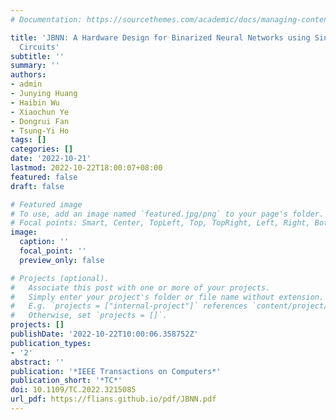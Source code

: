 ```yaml
---
# Documentation: https://sourcethemes.com/academic/docs/managing-content/

title: 'JBNN: A Hardware Design for Binarized Neural Networks using Single-Flux-Quantum
  Circuits'
subtitle: ''
summary: ''
authors:
- admin
- Junying Huang
- Haibin Wu
- Xiaochun Ye
- Dongrui Fan
- Tsung-Yi Ho
tags: []
categories: []
date: '2022-10-21'
lastmod: 2022-10-22T18:00:07+08:00
featured: false
draft: false

# Featured image
# To use, add an image named `featured.jpg/png` to your page's folder.
# Focal points: Smart, Center, TopLeft, Top, TopRight, Left, Right, BottomLeft, Bottom, BottomRight.
image:
  caption: ''
  focal_point: ''
  preview_only: false

# Projects (optional).
#   Associate this post with one or more of your projects.
#   Simply enter your project's folder or file name without extension.
#   E.g. `projects = ["internal-project"]` references `content/project/deep-learning/index.md`.
#   Otherwise, set `projects = []`.
projects: []
publishDate: '2022-10-22T10:00:06.358752Z'
publication_types:
- '2'
abstract: ''
publication: '*IEEE Transactions on Computers*'
publication_short: '*TC*'
doi: 10.1109/TC.2022.3215085
url_pdf: https://flians.github.io/pdf/JBNN.pdf
---
```


